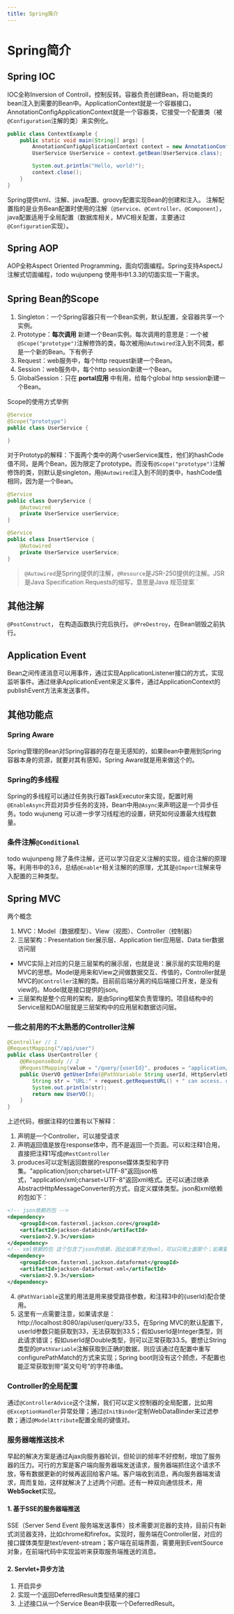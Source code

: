 ```yaml
---
title: Spring简介
---
```

# Spring简介

## Spring IOC
IOC全称Inversion of Controll，控制反转。容器负责创建Bean，将功能类的bean注入到需要的Bean中。ApplicationContext就是一个容器接口，AnnotationConfigApplicationContext就是一个容器类，它接受一个配置类（被`@Configuration`注解的类）来实例化。
``` java
public class ContextExample {
    public static void main(String[] args) {
        AnnotationConfigApplicationContext context = new AnnotationConfigApplicationContext(Config.class);
        UserService UserService = context.getBean(UserService.class);

        System.out.println("Hello, world!");
        context.close();
    }
}
```
Spring提供xml、注解、java配置、groovy配置实现Bean的创建和注入。
注解配置指的是业务Bean配置时使用的注解（`@Service`、`@Controller`、`@Component`），java配置适用于全局配置（数据库相关，MVC相关配置，主要通过`@Configuration`实现）。

## Spring AOP
AOP全称Aspect Oriented Programming，面向切面编程。Spring支持AspectJ注解式切面编程，todo wujunpeng 使用书中1.3.3的切面实现一下需求。

## Spring Bean的Scope

1. Singleton：一个Spring容器只有一个Bean实例，默认配置，全容器共享一个实例。
2. Prototype：**每次调用** 新建一个Bean实例。每次调用的意思是：一个被`@Scope("prototype")`注解修饰的类，每次被用`@Autowired`注入到不同类，都是一个新的Bean。下有例子
3. Request：web服务中，每个http request新建一个Bean。
3. Session：web服务中，每个http session新建一个Bean。
5. GlobalSession：只在 **portal应用** 中有用，给每个global http session新建一个Bean。

Scope的使用方式举例
``` java
@Service
@Scope("prototype")
public class UserService {

}
```
对于Prototyp的解释：下面两个类中的两个userService属性，他们的hashCode值不同，是两个Bean，因为限定了prototype。而没有`@Scope("prototype")`注解修饰的类，则默认是singleton，用`@Autowired`注入到不同的类中，hashCode值相同，因为是一个Bean。
``` java
@Service
public class QueryService {
    @Autowired
    private UserService userService;
}

@Service
public class InsertService {
    @Autowired
    private UserService userService;
}
```
> `@Autowired`是Spring提供的注解，`@Resource`是JSR-250提供的注解。JSR是Java Specification Requests的缩写，意思是Java 规范提案
`
## 其他注解
`@PostConstruct`， 在构造函数执行完后执行。
`@PreDestroy`，在Bean销毁之前执行。

## Application Event
Bean之间传递消息可以用事件，通过实现ApplicationListener接口的方式，实现监听事件。通过继承ApplicationEvent来定义事件，通过ApplicationContext的publishEvent方法来发送事件。

## 其他功能点
### Spring Aware
Spring管理的Bean对Spring容器的存在是无感知的，如果Bean中要用到Spring容器本身的资源，就要对其有感知，Spring Aware就是用来做这个的。
### Spring的多线程
Spring的多线程可以通过任务执行器TaskExecutor来实现，配置时用`@EnableAsync`开启对异步任务的支持，Bean中用`@Async`来声明这是一个异步任务。todo wujuneng 可以进一步学习线程池的设置，研究如何设置最大线程数量。
### 条件注解`@Conditional`
todo wujunpeng 除了条件注解，还可以学习自定义注解的实现，组合注解的原理等。利用书中的3.6，总结`@Enable*`相关注解的的原理，尤其是`@Import`注解来导入配置的三种类型。

## Spring MVC
两个概念
1. MVC：Model（数据模型）、View（视图）、Controller（控制器）  
2. 三层架构：Presentation tier展示层、Application tier应用层、Data tier数据访问层
- MVC实际上对应的只是三层架构的展示层，也就是说：展示层的实现用的是MVC的思想。Model是用来和View之间做数据交互、传值的，Controller就是MVC的`@Controller`注解的类。目前前后端分离的纯后端接口开发，是没有view的。Model就是接口提供的json。
- 三层架构是整个应用的架构，是由Spring框架负责管理的。项目结构中的Service层和DAO层就是三层架构中的应用层和数据访问层。  

### 一些之前用的不太熟悉的Controller注解
``` java
@Controller // 1
@RequestMapping("/api/user")
public class UserController {
    @@ResponseBody // 2
    @RequestMapping(value = "/query/{userId}", produces = "application/xml;charset=UTF-8") // 3
    public UserVO getUserInfo(@PathVariable String userId, HttpServletRequest request) { // 4
        String str = "URL:" + request.getRequestURL() + " can access. userId:" + userId; // 5
        System.out.println(str);
        return new UserVO();
    }
}
```
上述代码，根据注释的位置有以下解释：
1. 声明是一个Controller，可以接受请求
2. 声明返回值是放在response体中，而不是返回一个页面。可以和注释1合用，直接把注释1写成`@RestController`
3. produces可以定制返回数据的response媒体类型和字符集。"application/json;charset=UTF-8"返回json格式，"application/xml;charset=UTF-8"返回xml格式。还可以通过继承AbstractHttpMessageConverter的方式，自定义媒体类型。json和xml依赖的包如下：

``` xml
<!-- json依赖的包 -->
<dependency>
    <groupId>com.fasterxml.jackson.core</groupId>
    <artifactId>jackson-databind</artifactId>
    <version>2.9.3</version>
</dependency>
<!-- xml依赖的包 这个包含了json的依赖，因此如果不支持xml，可以只用上面那个；如果要支持两种，只需要这个就够了-->
<dependency>
    <groupId>com.fasterxml.jackson.dataformat</groupId>
    <artifactId>jackson-dataformat-xml</artifactId>
    <version>2.9.3</version>
</dependency>
```
4. `@PathVariable`这里的用法是用来接受路径参数，和注释3中的{userId}配合使用。
5. 这里有一点需要注意，如果请求是：http://localhost:8080/api/user/query/33.5，在Spring MVC的默认配置下，userId参数只能获取到33，无法获取到33.5；假如userId是Integer类型，则此请求错误；假如userId是Double类型，则可以正常获取33.5。要想让String类型的`@PathVariable`注解获取到正确的数据，则应该通过在配置中重写configurePathMatch的方式来实现；Spring boot则没有这个顾虑，不配置也能正常获取到带“英文句号”的字符串值。

### Controller的全局配置
通过`@ControllerAdvice`这个注解，我们可以定义控制器的全局配置，比如用`@ExceptionHandler`异常处理；通过`@InitBinder`定制WebDataBinder来过滤参数；通过`@ModelAttribute`配置全局的键值对。

### 服务器端推送技术
早起的解决方案是通过Ajax向服务器轮训，但轮训的频率不好控制，增加了服务器的压力。可行的方案是客户端向服务器端发送请求，服务器端抓住这个请求不放，等有数据更新的时候再返回给客户端。客户端收到消息，再向服务器端发请求，周而复始，这样就解决了上述两个问题。还有一种双向通信技术，用**WebSocket**实现。

#### 1. 基于SSE的服务器端推送
SSE（Server Send Event 服务端发送事件）技术需要浏览器的支持，目前只有新式浏览器支持，比如chrome和firefox。实现时，服务端在Controller层，对应的接口媒体类型是text/event-stream；客户端在前端界面，需要用到EventSource对象，在前端代码中实现监听来获取服务端推送的消息。

#### 2. Servlet+异步方法
1. 开启异步
2. 实现一个返回DeferredResult类型结果的接口
3. 上述接口从一个Service Bean中获取一个DeferredResult。

